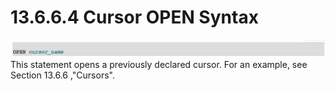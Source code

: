 # 13.6.6.4 Cursor OPEN Syntax

![](/assets/1504962424423.png)This statement opens a previously declared cursor. For an example, see Section 13.6.6 ,"Cursors".

